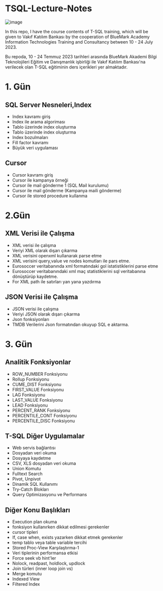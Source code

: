 # TSQL-Lecture-Notes

![image](https://github.com/SevdanurGENC/TSQL-Lecture-Notes/assets/5441882/17b5a860-9ffe-41ae-9180-37d7737d26d1)


In this repo, I have the course contents of T-SQL training, which will be given to Vakıf Katılım Bankası by the cooperation of BlueMark Academy Information Technologies Training and Consultancy between 10 - 24 July 2023.

Bu repoda, 10 - 24 Temmuz 2023 tarihleri arasında BlueMark Akademi Bilgi Teknolojileri Eğitim ve Danışmanlık işbirliği ile Vakıf Katılım Bankası'na verilecek olan T-SQL eğitiminin ders içerikleri yer almaktadır.



# 1. Gün
##  SQL Server Nesneleri,Index	
- Index kavramı giriş
- Index ile arama algoriması
- Tablo üzerinde index oluşturma
- Tablo üzerinde index oluşturma
- Index bozulmaları
- Fill factor kavramı
- Büyük veri uygulaması
##  Cursor	 
- Cursor kavramı giriş
- Cursor ile kampanya örneği
- Cursor ile mail gönderme 1 (SQL Mail kurulumu)
- Cursor ile mail gönderme (Kampanya maili gönderme)
- Cursor ile stored procedure kullanma

# 2.Gün
## XML Verisi ile Çalışma	
- XML verisi ile çalışma
- Veriyi XML olarak dışarı çıkarma
- XML verisini openxml kullanarak parse etme
- XML verisini query,value ve nodes komutları ile pars etme.
- Eurosoccer veritabanında xml formatındaki gol istatistiklerini parse etme
- Eurosoccer veritabanındaki xml maç statistiklerini sql veritabanına dönüştürüp kaydetme.
- For XML path ile satırları yan yana yazdırma
## JSON Verisi ile Çalışma	
-   JSON verisi ile çalışma
-   Veriyi JSON olarak dışarı çıkarma
-   Json fonksiyonları
-   TMDB Verilerini Json formatından okuyup SQL e aktarma. 

# 3. Gün
## Analitik Fonksiyonlar	 
-   ROW_NUMBER Fonksiyonu
-   Rollup Fonksiyonu
-   CUME_DIST Fonksiyonu
-   FIRST_VALUE Fonksiyonu
-   LAG Fonksiyonu
-   LAST_VALUE Fonksiyonu
-   LEAD Fonksiyonu
-   PERCENT_RANK Fonksiyonu
-   PERCENTILE_CONT Fonksiyonu
-   PERCENTILE_DISC Fonksiyonu
## T-SQL Diğer Uygulamalar	 
-   Web servis bağlantısı
-   Dosyadan veri okuma
-   Dosyaya kaydetme
-   CSV, XLS dosyadan veri okuma
-   Union Komutu
-   Fulltext Search
-   Pivot, Unpivot
-   Dinamik SQL Kullanımı
-   Try-Catch Blokları
-   Query Optimizasyonu ve Performans
## Diğer Konu Başlıkları	 
-   Execution plan okuma
-   fonksiyon kullanırken dikkat edilmesi gerekenler
-   cursor tipleri
-   If, case when, exists yazarken dikkat etmek gerekenler
-   temp tablo veya table variable tercihi
-   Stored Proc-View Karşılaştırma-1
-   Veri tiplerinin performansa etkisi
-   Force seek vb hint'ler
-   Nolock, readpast, holdlock, updlock
-   Join türleri (inner loop join vs)
-   Merge komutu
-   Indexed View
-   Filtered Index

